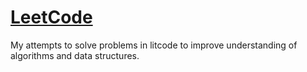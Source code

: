 # [LeetCode](https://leetcode.com/)
My attempts to solve problems in litcode to improve understanding of algorithms and data structures.